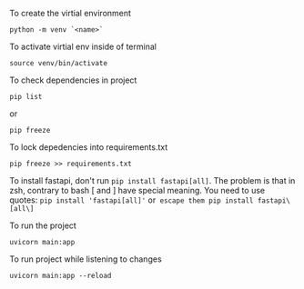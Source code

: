 To create the virtial environment

    python -m venv `<name>`

To activate virtial env inside of terminal

    source venv/bin/activate

To check dependencies in project

    pip list

or

    pip freeze

To lock depedencies into requirements.txt

    pip freeze >> requirements.txt

To install fastapi, don't run `pip install fastapi[all]`.
The problem is that in zsh, contrary to bash [ and ] have special meaning. You need to use quotes: `pip install 'fastapi[all]'` or` escape them pip install fastapi\[all\]`

To run the project

    uvicorn main:app

To run project while listening to changes

    uvicorn main:app --reload
